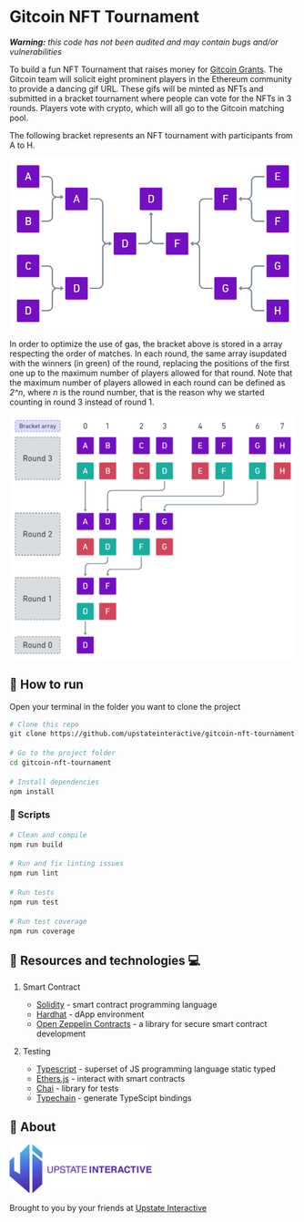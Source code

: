 # Gitcoin NFT Tournament

***Warning:** this code has not been audited and may contain bugs and/or vulnerabilities*

To build a fun NFT Tournament that raises money for [Gitcoin Grants](https://gitcoin.co/grants/). The Gitcoin team will solicit eight prominent players in the Ethereum community to provide a dancing gif URL. These gifs will be minted as NFTs and submitted in a bracket tournament where people can vote for the NFTs in 3 rounds. Players vote with crypto, which will all go to the Gitcoin matching pool.

The following bracket represents an NFT tournament with participants from A to H.

<p align="center">
   <img src="img/Bracket.png" alt="bracket" width="700"/>
</p>

In order to optimize the use of gas, the bracket above is stored in a array respecting the order of matches. In each round, the same array is ​​updated with the winners (in green) of the round, replacing the positions of the first one up to the maximum number of players allowed for that round. Note that the maximum number of players allowed in each round can be defined as *2^n*, where *n* is the round number, that is the reason why we started counting in round 3 instead of round 1.

<p align="center">
   <img src="img/BracketArray.png" alt="bracket" width="700"/>
</p>

## :runner: How to run

Open your terminal in the folder you want to clone the project

```sh
# Clone this repo
git clone https://github.com/upstateinteractive/gitcoin-nft-tournament

# Go to the project folder
cd gitcoin-nft-tournament

# Install dependencies
npm install
```

### :scroll: Scripts

```sh
# Clean and compile
npm run build

# Run and fix linting issues
npm run lint

# Run tests
npm run test

# Run test coverage
npm run coverage
```

## :book: Resources and technologies :computer:

1. Smart Contract

   - [Solidity](https://solidity.readthedocs.io/) - smart contract programming language
   - [Hardhat](https://hardhat.org/) - dApp environment
   - [Open Zeppelin Contracts](https://www.npmjs.com/package/@openzeppelin/contracts) - a library for secure smart contract development

2. Testing

   - [Typescript](https://www.typescriptlang.org/) - superset of JS programming language static typed
   - [Ethers.js](https://docs.ethers.io/) - interact with smart contracts
   - [Chai](https://www.chaijs.com/) - library for tests
   - [Typechain](https://www.npmjs.com/package/@typechain/hardhat) - generate TypeScipt bindings


## :cookie: About

<p align="left">
   <img src="img/Upstate_logo.png" alt="bracket" width="250"/>
</p>
Brought to you by your friends at <a href="https://upstateinteractive.io/">Upstate Interactive</a>